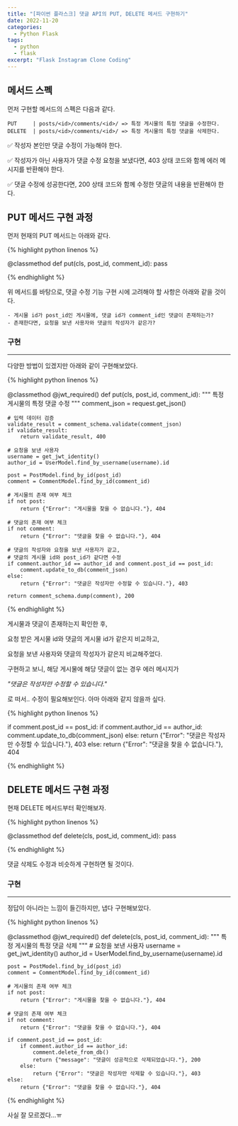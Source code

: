 ```yaml
---
title: "[파이썬 플라스크] 댓글 API의 PUT, DELETE 메서드 구현하기"
date: 2022-11-20
categories:
  - Python Flask
tags:
  - python
  - flask
excerpt: "Flask Instagram Clone Coding"
---
```


## 메서드 스펙

먼저 구현할 메서드의 스펙은 다음과 같다.

```
PUT     | posts/<id>/comments/<id>/ => 특정 게시물의 특정 댓글을 수정한다.
DELETE  | posts/<id>/comments/<id>/ => 특정 게시물의 특정 댓글을 삭제한다.
```

✅ 작성자 본인만 댓글 수정이 가능해야 한다.

✅ 작성자가 아닌 사용자가 댓글 수정 요청을 보냈다면, 403 상태 코드와 함께 에러 메시지를 반환해야 한다.

✅ 댓글 수정에 성공한다면, 200 상태 코드와 함께 수정한 댓글의 내용을 반환해야 한다.

## PUT 메서드 구현 과정

먼저 현재의 PUT 메서드는 아래와 같다.

{% highlight python linenos %}

@classmethod
def put(cls, post_id, comment_id):
    pass

{% endhighlight %}

위 메서드를 바탕으로, 댓글 수정 기능 구현 시에 고려해야 할 사항은 아래와 같을 것이다.

```
- 게시물 id가 post_id인 게시물에, 댓글 id가 comment_id인 댓글이 존재하는가?
- 존재한다면, 요청을 보낸 사용자와 댓글의 작성자가 같은가?
```

### 구현

---

다양한 방법이 있겠지만 아래와 같이 구현해보았다.

{% highlight python linenos %}

@classmethod
@jwt_required()
def put(cls, post_id, comment_id):
    """
    특정 게시물의 특정 댓글 수정
    """
    comment_json = request.get_json()

    # 입력 데이터 검증
    validate_result = comment_schema.validate(comment_json)
    if validate_result:
        return validate_result, 400

    # 요청을 보낸 사용자
    username = get_jwt_identity()
    author_id = UserModel.find_by_username(username).id

    post = PostModel.find_by_id(post_id)
    comment = CommentModel.find_by_id(comment_id)

    # 게시물의 존재 여부 체크
    if not post:
        return {"Error": "게시물을 찾을 수 없습니다."}, 404

    # 댓글의 존재 여부 체크
    if not comment:
        return {"Error": "댓글을 찾을 수 없습니다."}, 404

    # 댓글의 작성자와 요청을 보낸 사용자가 같고,
    # 댓글의 게시물 id와 post_id가 같다면 수정
    if comment.author_id == author_id and comment.post_id == post_id:
        comment.update_to_db(comment_json)
    else:
        return {"Error": "댓글은 작성자만 수정할 수 있습니다."}, 403

    return comment_schema.dump(comment), 200

{% endhighlight %}

게시물과 댓글이 존재하는지 확인한 후,

요청 받은 게시물 id와 댓글의 게시물 id가 같은지 비교하고,

요청을 보낸 사용자와 댓글의 작성자가 같은지 비교해주었다.

구현하고 보니, 해당 게시물에 해당 댓글이 없는 경우 에러 메시지가

*"댓글은 작성자만 수정할 수 있습니다."*

로 떠서.. 수정이 필요해보인다. 아마 아래와 같지 않을까 싶다.

{% highlight python linenos %}

if comment.post_id == post_id:
    if comment.author_id == author_id:
        comment.update_to_db(comment_json)
    else:
        return {"Error": "댓글은 작성자만 수정할 수 있습니다."}, 403
else:
    return {"Error": "댓글을 찾을 수 없습니다."}, 404

{% endhighlight %}

## DELETE 메서드 구현 과정

현재 DELETE 메서드부터 확인해보자.

{% highlight python linenos %}

@classmethod
def delete(cls, post_id, comment_id):
    pass

{% endhighlight %}

댓글 삭제도 수정과 비슷하게 구현하면 될 것이다.

### 구현

---

정답이 아니라는 느낌이 들긴하지만, 냅다 구현해보았다.

{% highlight python linenos %}

@classmethod
@jwt_required()
def delete(cls, post_id, comment_id):
    """
    특정 게시물의 특정 댓글 삭제
    """
    # 요청을 보낸 사용자
    username = get_jwt_identity()
    author_id = UserModel.find_by_username(username).id

    post = PostModel.find_by_id(post_id)
    comment = CommentModel.find_by_id(comment_id)

    # 게시물의 존재 여부 체크
    if not post:
        return {"Error": "게시물을 찾을 수 없습니다."}, 404

    # 댓글의 존재 여부 체크
    if not comment:
        return {"Error": "댓글을 찾을 수 없습니다."}, 404

    if comment.post_id == post_id:
        if comment.author_id == author_id:
            comment.delete_from_db()
            return {"message": "댓글이 성공적으로 삭제되었습니다."}, 200
        else:
            return {"Error": "댓글은 작성자만 삭제할 수 있습니다."}, 403
    else:
        return {"Error": "댓글을 찾을 수 없습니다."}, 404

{% endhighlight %}

사실 잘 모르겠다...ㅠ

